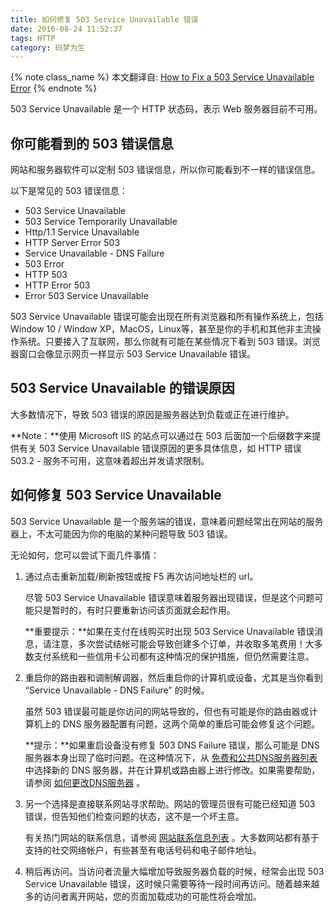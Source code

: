 ```yaml
---
title: 如何修复 503 Service Unavailable 错误
date: 2016-08-24 11:52:37
tags: HTTP
category: 码梦为生
---
```


{% note class_name %} 本文翻译自: [How to Fix a 503 Service Unavailable Error](https://www.lifewire.com/503-service-unavailable-explained-2622940) {% endnote %}

503 Service Unavailable 是一个 HTTP 状态码，表示 Web 服务器目前不可用。

<!--more-->

## 你可能看到的 503 错误信息

网站和服务器软件可以定制 503 错误信息，所以你可能看到不一样的错误信息。

以下是常见的 503 错误信息：

- 503 Service Unavailable
- 503 Service Temporarily Unavailable
- Http/1.1 Service Unavailable
- HTTP Server Error 503
- Service Unavailable - DNS Failure
- 503 Error
- HTTP 503
- HTTP Error 503
- Error 503 Service Unavailable 

503 Service Unavailable 错误可能会出现在所有浏览器和所有操作系统上，包括 Window 10 / Window XP，MacOS，Linux等，甚至是你的手机和其他非主流操作系统。只要接入了互联网，那么你就有可能在某些情况下看到 503 错误。浏览器窗口会像显示网页一样显示 503 Service Unavailable 错误。

## 503 Service Unavailable 的错误原因

大多数情况下，导致 503 错误的原因是服务器达到负载或正在进行维护。

**Note：**使用 Microsoft IIS 的站点可以通过在 503 后面加一个后缀数字来提供有关 503 Service Unavailable 错误原因的更多具体信息，如 HTTP 错误 503.2 - 服务不可用，这意味着超出并发请求限制。

## 如何修复 503 Service Unavailable

503 Service Unavailable 是一个服务端的错误，意味着问题经常出在网站的服务器上，不太可能因为你的电脑的某种问题导致 503 错误。

无论如何，您可以尝试下面几件事情：

1. 通过点击重新加载/刷新按钮或按 F5 再次访问地址栏的 url。
    
    尽管 503 Service Unavailable 错误意味着服务器出现错误，但是这个问题可能只是暂时的，有时只要重新访问该页面就会起作用。

    **重要提示：**如果在支付在线购买时出现 503 Service Unavailable 错误消息，请注意，多次尝试结帐可能会导致创建多个订单，并收取多笔费用！大多数支付系统和一些信用卡公司都有这种情况的保护措施，但仍然需要注意。

2. 重启你的路由器和调制解调器，然后重启你的计算机或设备，尤其是当你看到 “Service Unavailable - DNS Failure” 的时候。

    虽然 503 错误最可能是你访问的网站导致的，但也有可能是你的路由器或计算机上的 DNS 服务器配置有问题，这两个简单的重启可能会修复这个问题。

    **提示：**如果重启设备没有修复 503 DNS Failure 错误，那么可能是 DNS 服务器本身出现了临时问题。在这种情况下，从 [免费和公共DNS服务器列表](https://www.lifewire.com/free-and-public-dns-servers-2626062) 中选择新的 DNS 服务器，并在计算机或路由器上进行修改。如果需要帮助，请参阅 [如何更改DNS服务器](https://www.lifewire.com/how-to-change-dns-server-settings-2617979) 。

3. 另一个选择是直接联系网站寻求帮助。网站的管理员很有可能已经知道 503 错误，但告知他们检查问题的状态，这不是一个坏主意。

    有关热门网站的联系信息，请参阅 [网站联系信息列表](https://www.lifewire.com/website-contact-information-2625174) 。大多数网站都有基于支持的社交网络帐户，有些甚至有电话号码和电子邮件地址。

4. 稍后再访问。当访问者流量大幅增加导致服务器负载的时候，经常会出现 503 Service Unavailable 错误，这时候只需要等待一段时间再访问。随着越来越多的访问者离开网站，您的页面加载成功的可能性将会增加。

